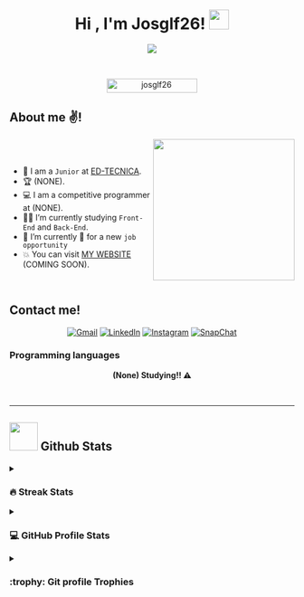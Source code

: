 <h1 align="center">Hi , I'm Josglf26! <img src="https://media.giphy.com/media/hvRJCLFzcasrR4ia7z/giphy.gif" width="35"></h1>
<p align="center">
  <a href="https://github.com/DenverCoder1/readme-typing-svg"><img src="https://readme-typing-svg.herokuapp.com?font=Time+New+Roman&color=%23C8BE25&size=25&center=true&vCenter=true&width=600&height=100&lines=Software+Engineer;Competitive+Programmer;Always+learning+new+things"></a>
</p>


<br>

<p align="center"> 
	<img src="https://komarev.com/ghpvc/?username=josglf26&label=Profile%20views&color=0047AB&style=plastic?" alt="josglf26" height=25px, width=160px/>
</p>

	
## About me ✌️!

<picture> <img align="right" src="https://github.com/7oSkaaa/7oSkaaa/blob/main/Images/Right_Side.gif?raw=true" width = 250px></picture>

<br><br>

- :school: I am a `Junior` at [ED-TECNICA](https://edtecnica.com/).
- :trophy: (NONE).
- :computer: I am a competitive programmer at (NONE).
- :student: I’m currently studying `Front-End` and `Back-End`.
- :thinking: I’m currently 🚫 for a new `job opportunity` 
- :boom: You can visit [MY WEBSITE]()  (COMING SOON).
<br>


## Contact me!
<p align="center">
	<a href="mailto:josglf26@gmail.com"><img img src="https://img.shields.io/badge/gmail-%23EA4335.svg?style=plastic&logo=gmail&logoColor=white" alt="Gmail"/></a>
	<a href="https://www.linkedin.com/in/jose-l-aa469930b"><img src="https://img.shields.io/badge/linkedin-%230A66C2.svg?style=plastic&logo=linkedin&logoColor=white" alt="LinkedIn"/></a>
	<a href="https://www.instagram.com/josglf26x/"><img src="https://img.shields.io/badge/instagram-%23E4405F.svg?style=plastic&logo=instagram&logoColor=white" alt="Instagram"/></a>
	<a href="https://www.snapchat.com/add/josglf26"><img src="https://img.shields.io/badge/snapchat-%23FFFC00.svg?style=plastic&logo=snapchat&logoColor=black" alt="SnapChat"/></a>
</p>



### Programming languages

<p align = 'center'>
<b>(None) Studying!! ⚠️</b>
</p>

<br> 

----

## <picture> <img src = "https://github.com/7oSkaaa/7oSkaaa/blob/main/Images/Statistics.gif?raw=true" width = 50px>  </picture> Github Stats

<details><summary><h3> 🔥 Streak Stats</h3></summary>

----	

<p align="center"><img src="https://github-readme-streak-stats.herokuapp.com/?user=josglf26&theme=tokyonight_duo" alt="josglf26" /></p>

</details>
  
<details><summary><h3>💻 GitHub Profile Stats</h3></summary>

----
	
<p align="center">
    <a href="https://github.com/anuraghazra/github-readme-stats">
	    <img alt="josglf26's Github Stats" src="https://github-readme-stats.vercel.app/api?username=josglf26&show_icons=true&count_private=true&locale=en&theme=tokyonight&layout=compact" height="230px"/></a>
	  <img src="https://github-readme-stats.vercel.app/api/top-langs?username=josglf26&langs_count=10&show_icons=true&locale=en&theme=tokyonight" alt="josglf26" height="230px"/>
<br/>

  </p>
</details>

</details>

<details><summary> <h3> :trophy: Git profile Trophies </h3></summary>

----
	
<p align="center"> <a href="https://github.com/ryo-ma/github-profile-trophy"><img src="https://github-profile-trophy.vercel.app/?username=josglf26&layout=compact&theme=tokyonight&column=4&margin-w=15&margin-h=15" alt="josglf26" /></a> </p>

	
</details>
	
